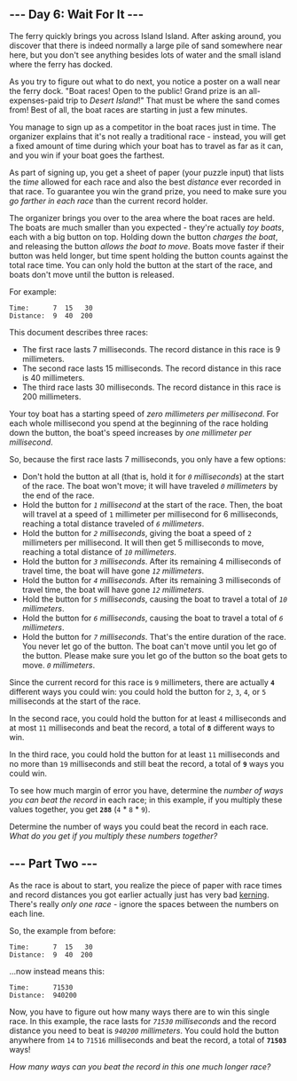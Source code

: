 \--- Day 6: Wait For It ---
---------------------------

The ferry quickly brings you across Island Island. After asking around, you discover that there is indeed normally a large pile of sand somewhere near here, but you don't see anything besides lots of water and the small island where the ferry has docked.

As you try to figure out what to do next, you notice a poster on a wall near the ferry dock. "Boat races! Open to the public! Grand prize is an all-expenses-paid trip to _Desert Island_!" That must be where the sand comes from! Best of all, the boat races are starting in just a few minutes.

You manage to sign up as a competitor in the boat races just in time. The organizer explains that it's not really a traditional race - instead, you will get a fixed amount of time during which your boat has to travel as far as it can, and you win if your boat goes the farthest.

As part of signing up, you get a sheet of paper (your puzzle input) that lists the _time_ allowed for each race and also the best _distance_ ever recorded in that race. To guarantee you win the grand prize, you need to make sure you _go farther in each race_ than the current record holder.

The organizer brings you over to the area where the boat races are held. The boats are much smaller than you expected - they're actually _toy boats_, each with a big button on top. Holding down the button _charges the boat_, and releasing the button _allows the boat to move_. Boats move faster if their button was held longer, but time spent holding the button counts against the total race time. You can only hold the button at the start of the race, and boats don't move until the button is released.

For example:

    Time:      7  15   30
    Distance:  9  40  200
    

This document describes three races:

*   The first race lasts 7 milliseconds. The record distance in this race is 9 millimeters.
*   The second race lasts 15 milliseconds. The record distance in this race is 40 millimeters.
*   The third race lasts 30 milliseconds. The record distance in this race is 200 millimeters.

Your toy boat has a starting speed of _zero millimeters per millisecond_. For each whole millisecond you spend at the beginning of the race holding down the button, the boat's speed increases by _one millimeter per millisecond_.

So, because the first race lasts 7 milliseconds, you only have a few options:

*   Don't hold the button at all (that is, hold it for _`0` milliseconds_) at the start of the race. The boat won't move; it will have traveled _`0` millimeters_ by the end of the race.
*   Hold the button for _`1` millisecond_ at the start of the race. Then, the boat will travel at a speed of `1` millimeter per millisecond for 6 milliseconds, reaching a total distance traveled of _`6` millimeters_.
*   Hold the button for _`2` milliseconds_, giving the boat a speed of `2` millimeters per millisecond. It will then get 5 milliseconds to move, reaching a total distance of _`10` millimeters_.
*   Hold the button for _`3` milliseconds_. After its remaining 4 milliseconds of travel time, the boat will have gone _`12` millimeters_.
*   Hold the button for _`4` milliseconds_. After its remaining 3 milliseconds of travel time, the boat will have gone _`12` millimeters_.
*   Hold the button for _`5` milliseconds_, causing the boat to travel a total of _`10` millimeters_.
*   Hold the button for _`6` milliseconds_, causing the boat to travel a total of _`6` millimeters_.
*   Hold the button for _`7` milliseconds_. That's the entire duration of the race. You never let go of the button. The boat can't move until you let go of the button. Please make sure you let go of the button so the boat gets to move. _`0` millimeters_.

Since the current record for this race is `9` millimeters, there are actually __`4`__ different ways you could win: you could hold the button for `2`, `3`, `4`, or `5` milliseconds at the start of the race.

In the second race, you could hold the button for at least `4` milliseconds and at most `11` milliseconds and beat the record, a total of __`8`__ different ways to win.

In the third race, you could hold the button for at least `11` milliseconds and no more than `19` milliseconds and still beat the record, a total of __`9`__ ways you could win.

To see how much margin of error you have, determine the _number of ways you can beat the record_ in each race; in this example, if you multiply these values together, you get __`288`__ (`4` \* `8` \* `9`).

Determine the number of ways you could beat the record in each race. _What do you get if you multiply these numbers together?_

\--- Part Two ---
-----------------

As the race is about to start, you realize the piece of paper with race times and record distances you got earlier actually just has very bad [kerning](https://en.wikipedia.org/wiki/Kerning). There's really _only one race_ - ignore the spaces between the numbers on each line.

So, the example from before:

    Time:      7  15   30
    Distance:  9  40  200
    

...now instead means this:

    Time:      71530
    Distance:  940200
    

Now, you have to figure out how many ways there are to win this single race. In this example, the race lasts for _`71530` milliseconds_ and the record distance you need to beat is _`940200` millimeters_. You could hold the button anywhere from `14` to `71516` milliseconds and beat the record, a total of __`71503`__ ways!

_How many ways can you beat the record in this one much longer race?_